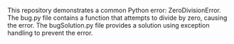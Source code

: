 This repository demonstrates a common Python error: ZeroDivisionError. The bug.py file contains a function that attempts to divide by zero, causing the error. The bugSolution.py file provides a solution using exception handling to prevent the error.